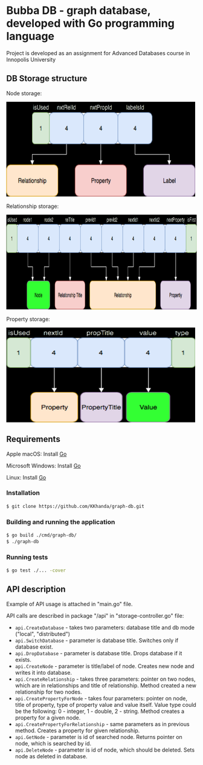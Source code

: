 # Bubba DB - graph database, developed with Go programming language
Project is developed as an assignment for Advanced Databases course in Innopolis University

## DB Storage structure
Node storage:

<img src="docs/node.png" height="250" width="500">

Relationship storage:

<img src="docs/relationship.png" height="250" width="750">

Property storage:

<img src="docs/property.png" height="250" width="500">

## Requirements
Apple macOS: Install [Go](https://storage.googleapis.com/golang/go1.9.darwin-amd64.pkg)

Microsoft Windows: Install [Go](https://storage.googleapis.com/golang/go1.9.windows-amd64.msi)

Linux: Install [Go](https://storage.googleapis.com/golang/go1.9.linux-amd64.tar.gz)

### Installation
```bash
$ git clone https://github.com/KKhanda/graph-db.git
```

### Building and running the application
```bash
$ go build ./cmd/graph-db/
$ ./graph-db
```

### Running tests
```bash
$ go test ./... -cover
```

## API description
Example of API usage is attached in "main.go" file.

API calls are described in package "/api" in "storage-controller.go" file:

* `api.CreateDatabase` - takes two parameters: database title and db mode ("local", "distributed")
* `api.SwitchDatabase` - parameter is database title. Switches only if database exist.
* `api.DropDatabase` - parameter is database title. Drops database if it exists.
* `api.CreateNode` - parameter is title/label of node. Creates new node and writes it into database.
* `api.CreateRelationship` - takes three parameters: pointer on two nodes, which are in relationships
 and title of relationship. Method created a new relationship for two nodes.
* `api.CreatePropertyForNode` - takes four parameters: pointer on node, title of property,
type of property value and value itself. Value type could be the following: 0 - integer, 1 - double, 2 - string.
Method creates a property for a given node.
* `api.CreatePropertyForRelationship` - same parameters as in previous method. Creates a property for given relationship.
* `api.GetNode` - parameter is id of searched node. Returns pointer on node, which is searched by id.
* `api.DeleteNode` - parameter is id of node, which should be deleted. Sets node as deleted in database.

